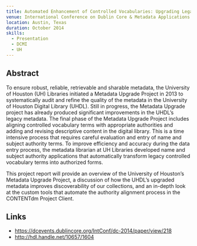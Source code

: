 ```yaml
---
title: Automated Enhancement of Controlled Vocabularies: Upgrading Legacy Metadata in CONTENTdm
venue: International Conference on Dublin Core & Metadata Applications
location: Austin, Texas
duration: October 2014
skills:
  - Presentation
  - DCMI
  - UH
---
```


Abstract
-------

To ensure robust, reliable, retrievable and sharable metadata, the University of Houston (UH) Libraries initiated a Metadata Upgrade Project in 2013 to systematically audit and refine the quality of the metadata in the University of Houston Digital Library (UHDL). Still in progress, the Metadata Upgrade project has already produced significant improvements in the UHDL’s legacy metadata. The final phase of the Metadata Upgrade Project includes aligning controlled vocabulary terms with appropriate authorities and adding and revising descriptive content in the digital library. This is a time intensive process that requires careful evaluation and entry of name and subject authority terms. To improve efficiency and accuracy during the data entry process, the metadata librarian at UH Libraries developed name and subject authority applications that automatically transform legacy controlled vocabulary terms into authorized forms.

This project report will provide an overview of the University of Houston’s Metadata Upgrade Project, a discussion of how the UHDL’s upgraded metadata improves discoverability of our collections, and an in-depth look at the custom tools that automate the authority alignment process in the CONTENTdm Project Client.


Links
----------

* <https://dcevents.dublincore.org/IntConf/dc-2014/paper/view/218>
* <http://hdl.handle.net/10657/1604>
